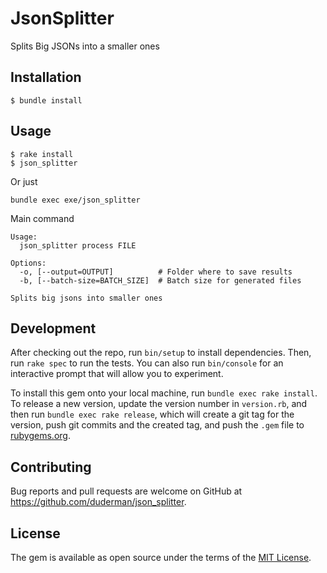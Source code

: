 # JsonSplitter

Splits Big JSONs into a smaller ones

## Installation

```
$ bundle install
```

## Usage

```
$ rake install
$ json_splitter
```

Or just

```
bundle exec exe/json_splitter
```

Main command

```
Usage:
  json_splitter process FILE

Options:
  -o, [--output=OUTPUT]          # Folder where to save results
  -b, [--batch-size=BATCH_SIZE]  # Batch size for generated files

Splits big jsons into smaller ones
```

## Development

After checking out the repo, run `bin/setup` to install dependencies. Then, run `rake spec` to run the tests. You can also run `bin/console` for an interactive prompt that will allow you to experiment.

To install this gem onto your local machine, run `bundle exec rake install`. To release a new version, update the version number in `version.rb`, and then run `bundle exec rake release`, which will create a git tag for the version, push git commits and the created tag, and push the `.gem` file to [rubygems.org](https://rubygems.org).

## Contributing

Bug reports and pull requests are welcome on GitHub at https://github.com/duderman/json_splitter.

## License

The gem is available as open source under the terms of the [MIT License](https://opensource.org/licenses/MIT).
